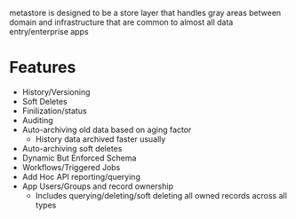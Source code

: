 metastore is designed to be a store layer that handles gray areas between domain and infrastructure that are common to almost all data entry/enterprise apps
# Features
- History/Versioning
- Soft Deletes
- Finilization/status
- Auditing
- Auto-archiving old data based on aging factor
  - History data archived faster usually
- Auto-archiving soft deletes
- Dynamic But Enforced Schema 
- Workflows/Triggered Jobs
- Add Hoc API reporting/querying
- App Users/Groups and record ownership
  - Includes querying/deleting/soft deleting all owned records across all types
